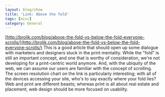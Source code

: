 ```yaml
---
layout: blog/show
title: 'Link: Above the fold'
tags: [misc]
category: General
---
```


[http://brolik.com/blog/above-the-fold-vs-below-the-fold-everyone-scrolls/](http://brolik.com/blog/above-the-fold-vs-below-the-fold-everyone-scrolls/) This is a good article that should open up some dialogue with marketers and designers stuck in the print mentality. While the "fold" is still an important concept, and one that is worthy of consideration, we're not developing for a print-centric world anymore. And, with the ubiquity of the web, we can assume our users are familiar with the concept of scrolling. The screen resolution chart on the link is particularly interesting; with all of the devices accessing your site, who's to say exactly where your fold lies? Web and print are different beasts; whereas print is all about real estate and placement, web design should be more focused on usability.
